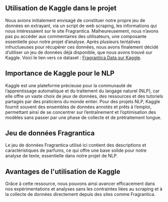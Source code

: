 ## Utilisation de Kaggle dans le projet

Nous avions initialement envisagé de constituer notre propre jeu de données en extrayant, via un script de web scraping, les informations qui nous intéressaient sur le site Fragrantica. Malheureusement, nous n’avons pas pu accéder aux commentaires des utilisateurs, une composante essentielle pour notre projet d’analyse. Après plusieurs tentatives infructueuses pour récupérer ces données, nous avons finalement décidé d’utiliser un jeu de données déjà disponible, que nous avons trouvé sur Kaggle. Voici le lien vers ce dataset : [Fragrantica Data sur Kaggle](https://www.kaggle.com/datasets/joehusseinmama/fragrantica-data).

## Importance de Kaggle pour le NLP

Kaggle est une plateforme précieuse pour la communauté de l’apprentissage automatique et du traitement du langage naturel (NLP), car elle offre un vaste choix de jeux de données, des ressources et des tutoriels partagés par des praticiens du monde entier. Pour des projets NLP, Kaggle fournit souvent des ensembles de données annotés et prêts à l’emploi, permettant ainsi de se concentrer sur l’entraînement et l’optimisation des modèles sans passer par une phase de collecte et de prétraitement longue.

## Jeu de données Fragrantica

Le jeu de données Fragrantica utilisé ici contient des descriptions et caractéristiques de parfums, ce qui offre une base solide pour notre analyse de texte, essentielle dans notre projet de NLP.

## Avantages de l'utilisation de Kaggle

Grâce à cette ressource, nous pouvons ainsi avancer efficacement dans nos expérimentations et analyses sans les contraintes liées au scraping et à la collecte de données directement depuis des sites comme Fragrantica.
